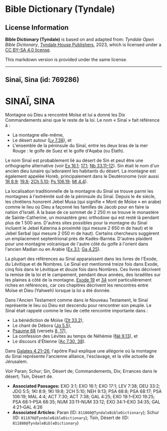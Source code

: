 # Bible Dictionary (Tyndale)

## License Information

**Bible Dictionary (Tyndale)** is based on and adapted from: _Tyndale Open Bible Dictionary_, [Tyndale House Publishers](https://tyndaleopenresources.com/), 2023, which is licensed under a [CC BY-SA 4.0 license](https://creativecommons.org/licenses/by-sa/4.0/legalcode.en).

This markdown version is provided under the same license.



--------------------------------

## Sinaï, Sina (id: 769286)

SINAÏ, SINA
===========

Montagne où Dieu a rencontré Moïse et lui a donné les Dix Commandements ainsi que le reste de la loi. Le nom « Sinaï » fait référence à :

* La montagne elle\-même,
* Le désert autour ([Lv 7\.38](https://ref.ly/Lev7:38)), et
* L'ensemble de la péninsule du Sinaï, entre les deux bras de la mer Rouge : le golfe de Suez et le golfe d'Aqaba (ou Élath).

Le nom Sinaï est probablement lié au désert de Sin et peut être une orthographe alternative (voir [Ex 16\.1](https://ref.ly/Exod16:1); [17\.1](https://ref.ly/Exod17:1); [Nb 33\.11–12](https://ref.ly/Num33:11-Num33:12)). Sin était le nom d'un ancien dieu lunaire qu'adoraient les habitants du désert. La montagne est également appelée Horeb, principalement dans le Deutéronome (voir aussi [1R 8\.9](https://ref.ly/1Kgs8:9); [19\.8](https://ref.ly/1Kgs19:8); [2Ch 5\.10](https://ref.ly/2Chr5:10); [Ps 106\.19](https://ref.ly/Ps106:19); [Ml 4\.4](https://ref.ly/Mal4:4)).

La localisation traditionnelle de la montagne du Sinaï se trouve parmi les montagnes à l'extrémité sud de la péninsule du Sinaï. Depuis le 4e siècle, les chrétiens honorent Jebel Musa (qui signifie « Mont de Moïse » en arabe) comme le lieu où Dieu a façonné les familles de Jacob pour en faire la nation d'Israël. À la base de ce sommet de 2 250 m se trouve le monastère de Sainte\-Catherine, un monastère grec orthodoxe qui est resté là pendant plus de 1 500 ans. D'autres sites possibles pour la montagne du Sinaï incluent le Jebel Katerina à proximité (qui mesure 2 650 m de haut) et le Jebel Serbal (qui mesure 2 050 m de haut). Certains chercheurs suggèrent un emplacement septentrional près de Kadès\-Barnéa. D'autres plaident pour une montagne volcanique de l'autre côté du golfe à l'orient dans l'ancien Madian ou en Arabie ([Ex 3\.1](https://ref.ly/Exod3:1); [Ga 4\.25](https://ref.ly/Gal4:25)).

La plupart des références au Sinaï apparaissent dans les livres de l'Exode, du Lévitique et de Nombres. Le Sinaï est mentionné treize fois dans Exode, cinq fois dans le Lévitique et douze fois dans Nombres. Ces livres décrivent la remise de la loi et le campement, pendant deux années, des Israélites sur les plaines à côté de la montagne. [Exode 19](https://ref.ly/Exod19:1-Exod19:25) et [34](https://ref.ly/Exod34:1-Exod34:35) sont particulièrement riches en références, car ces chapitres décrivent les rencontres entre Moïse et Dieu (Yahweh) lorsque la loi a été donnée.

Dans l'Ancien Testament comme dans le Nouveau Testament, le Sinaï représente le lieu où Dieu est descendu pour rencontrer son peuple. Le Sinaï était rappelé comme le lieu de cette rencontre importante dans :

* La bénédiction de Moïse ([Dt 33\.2](https://ref.ly/Deut33:2)),
* Le chant de Débora ([Jg 5\.5](https://ref.ly/Judg5:5)),
* [Psaume 68](https://ref.ly/Ps68:1-Ps68:35) (versets [8, 17](https://ref.ly/Ps68:8,Ps68:17)),
* La confession des Lévites au temps de Néhémie ([Né 9\.13](https://ref.ly/Neh9:13)), et
* Le discours d'Étienne ([Ac 7\.30, 38](https://ref.ly/Acts7:30,Acts7:38)).

Dans [Galates 4\.21–26](https://ref.ly/Gal4:21-Gal4:26), l'apôtre Paul explique une allégorie où la montagne du Sinaï représente l'ancienne alliance, l'esclavage, et la ville actuelle de Jérusalem.

*Voir* Paran; Schur; Sin, Désert de; Commandements, Dix; Errances dans le désert; Tsin, Désert de.

* **Associated Passages:** EXO 3:1; EXO 16:1; EXO 17:1; LEV 7:38; DEU 33:2; JDG 5:5; 1KI 8:9; 1KI 19:8; 2CH 5:10; NEH 9:13; PSA 68:8; PSA 68:17; PSA 106:19; MAL 4:4; ACT 7:30; ACT 7:38; GAL 4:25; EXO 19:1–EXO 19:25; PSA 68:1–PSA 68:35; NUM 33:11–NUM 33:12; EXO 34:1–EXO 34:35; GAL 4:21–GAL 4:26
* **Associated Articles:** Paran (ID: `811860@TyndaleBibleDictionary`); Schur (ID: `811876@TyndaleBibleDictionary`); Tsin, Désert de (ID: `811888@TyndaleBibleDictionary`)

